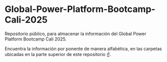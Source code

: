 # Global-Power-Platform-Bootcamp-Cali-2025
Repositorio público, para almacenar la información del Global Power Platform Bootcamp Cali 2025.

Encuentra la información por ponente de manera alfabética, en las carpetas ubicadas en la parte superior de este repositorio ☝.
